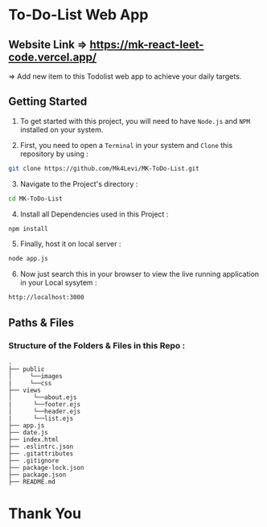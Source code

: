 # To-Do-List Web App

## Website Link => https://mk-react-leet-code.vercel.app/
 => Add new item to this Todolist web app to achieve your daily targets.

<h2>Getting Started</h2>

1. To get started with this project, you will need to have `Node.js` and `NPM` installed on your system.

2. First, you need to open a `Terminal` in your system and `Clone` this repository by using :

```bash
git clone https://github.com/Mk4Levi/MK-ToDo-List.git
```

3. Navigate to the Project's directory :

```bash
cd MK-ToDo-List
```

4. Install all Dependencies used in this Project :

```bash
npm install
```

5. Finally, host it on local server :

```bash
node app.js
```

6. Now just search this in your browser to view the live running application in your Local sysytem :

```bash
http://localhost:3000
```

<h2>Paths & Files</h2>

### Structure of the Folders & Files in this Repo :

```text
.
├── public
│     └──images
|     └──css
├── views
│      └──about.ejs
|      └──footer.ejs
│      └──header.ejs
|      └──list.ejs
├── app.js
├── date.js
├── index.html
├── .eslintrc.json
├── .gitattributes
├── .gitignore
├── package-lock.json
├── package.json
├── README.md
```

# Thank You




